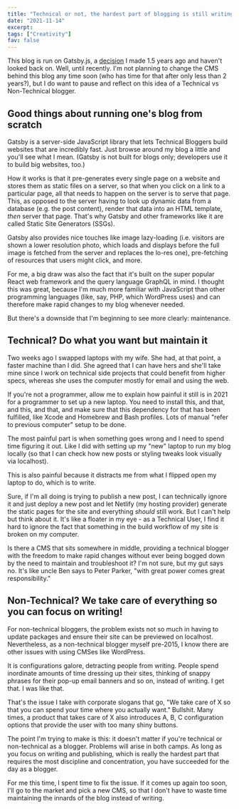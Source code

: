 ```yaml
---
title: "Technical or not, the hardest part of blogging is still writing"
date: "2021-11-14"
excerpt: 
tags: ["Creativity"]
fav: false
---
```


This blog is run on Gatsby.js, a [decision](https://www.nickang.com/2020-05-30-why-i-migrated-my-blog-from-wordpress-to-gatsby/) I made 1.5 years ago and haven't looked back on. Well, until recently. I'm not planning to change the CMS behind this blog any time soon (who has time for that after only less than 2 years?), but I do want to pause and reflect on this idea of a Technical vs Non-Technical blogger.

## Good things about running one's blog from scratch

Gatsby is a server-side JavaScript library that lets Technical Bloggers build websites that are incredibly fast. Just browse around my blog a little and you'll see what I mean. (Gatsby is not built for blogs only; developers use it to build big websites, too.)

How it works is that it pre-generates every single page on a website and stores them as static files on a server, so that when you click on a link to a particular page, all that needs to happen on the server is to serve that page. This, as opposed to the server having to look up dynamic data from a database (e.g. the post content), render that data into an HTML template, *then* server that page. That's why Gatsby and other frameworks like it are called Static Site Generators (SSGs).

Gatsby also provides nice touches like image lazy-loading (i.e. visitors are shown a lower resolution photo, which loads and displays before the full image is fetched from the server and replaces the lo-res one), pre-fetching of resources that users might click, and more.

For me, a big draw was also the fact that it's built on the super popular React web framework and the query language GraphQL in mind. I thought this was great, because I'm much more familiar with JavaScript than other programming languages (like, say, PHP, which WordPress uses) and can therefore make rapid changes to my blog whenever needed.

But there's a downside that I'm beginning to see more clearly: maintenance.

## Technical? Do what you want but maintain it

Two weeks ago I swapped laptops with my wife. She had, at that point, a faster machine than I did. She agreed that I can have hers and she'll take mine since I work on technical side projects that could benefit from higher specs, whereas she uses the computer mostly for email and using the web.

If you're not a programmer, allow me to explain how painful it still is in 2021 for a programmer to set up a new laptop. You need to install this, and that, and this, and that, and make sure that this dependency for that has been fulfilled, like Xcode and Homebrew and Bash profiles. Lots of manual "refer to previous computer" setup to be done.

The most painful part is when something goes wrong and I need to spend time figuring it out. Like I did with setting up my "new" laptop to run my blog locally (so that I can check how new posts or styling tweaks look visually via localhost).

This is also painful because it distracts me from what I flipped open my laptop to do, which is to write. 

Sure, if I'm all doing is trying to publish a new post, I can technically ignore it and just deploy a new post and let Netlify (my hosting provider) generate the static pages for the site and everything *should* still work. But I can't help but think about it. It's like a floater in my eye - as a Technical User, I find it hard to ignore the fact that something in the build workflow of my site is broken on my computer.

Is there a CMS that sits somewhere in middle, providing a technical blogger with the freedom to make rapid changes without ever being bogged down by the need to maintain and troubleshoot it? I'm not sure, but my gut says no. It's like uncle Ben says to Peter Parker, "with great power comes great responsibility."

## Non-Technical? We take care of everything so you can focus on writing!

For non-technical bloggers, the problem exists not so much in having to update packages and ensure their site can be previewed on localhost. Nevertheless, as a non-technical blogger myself pre-2015, I know there are other issues with using CMSes like WordPress. 

It is configurations galore, detracting people from writing. People spend inordinate amounts of time dressing up their sites, thinking of snappy phrases for their pop-up email banners and so on, instead of writing. I get that. I was like that.

That's the issue I take with corporate slogans that go, "We take care of X so that you can spend your time where you actually want." Bullshit. Many times, a product that takes care of X also introduces A, B, C configuration options that provide the user with too many shiny buttons.

The point I'm trying to make is this: it doesn't matter if you're technical or non-technical as a blogger. Problems will arise in both camps. As long as you focus on writing and publishing, which is really the hardest part that requires the most discipline and concentration, you have succeeded for the day as a blogger.

For me this time, I spent time to fix the issue. If it comes up again too soon, I'll go to the market and pick a new CMS, so that I don't have to waste time maintaining the innards of the blog instead of writing.